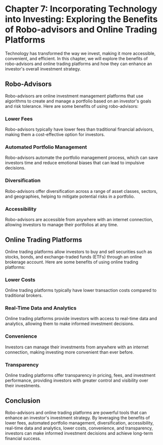 Chapter 7: Incorporating Technology into Investing: Exploring the Benefits of Robo-advisors and Online Trading Platforms
========================================================================================================================

Technology has transformed the way we invest, making it more accessible, convenient, and efficient. In this chapter, we will explore the benefits of robo-advisors and online trading platforms and how they can enhance an investor's overall investment strategy.

Robo-Advisors
-------------

Robo-advisors are online investment management platforms that use algorithms to create and manage a portfolio based on an investor's goals and risk tolerance. Here are some benefits of using robo-advisors:

### Lower Fees

Robo-advisors typically have lower fees than traditional financial advisors, making them a cost-effective option for investors.

### Automated Portfolio Management

Robo-advisors automate the portfolio management process, which can save investors time and reduce emotional biases that can lead to impulsive decisions.

### Diversification

Robo-advisors offer diversification across a range of asset classes, sectors, and geographies, helping to mitigate potential risks in a portfolio.

### Accessibility

Robo-advisors are accessible from anywhere with an internet connection, allowing investors to manage their portfolios at any time.

Online Trading Platforms
------------------------

Online trading platforms allow investors to buy and sell securities such as stocks, bonds, and exchange-traded funds (ETFs) through an online brokerage account. Here are some benefits of using online trading platforms:

### Lower Costs

Online trading platforms typically have lower transaction costs compared to traditional brokers.

### Real-Time Data and Analytics

Online trading platforms provide investors with access to real-time data and analytics, allowing them to make informed investment decisions.

### Convenience

Investors can manage their investments from anywhere with an internet connection, making investing more convenient than ever before.

### Transparency

Online trading platforms offer transparency in pricing, fees, and investment performance, providing investors with greater control and visibility over their investments.

Conclusion
----------

Robo-advisors and online trading platforms are powerful tools that can enhance an investor's investment strategy. By leveraging the benefits of lower fees, automated portfolio management, diversification, accessibility, real-time data and analytics, lower costs, convenience, and transparency, investors can make informed investment decisions and achieve long-term financial success.


